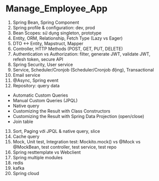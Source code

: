 # Manage_Employee_App
1. Spring Bean, Spring Component
2. Spring profile & configuration: dev, prod
3. Bean Scopes: sử dụng singleton, prototype
4. Entity, ORM, Relationship, Fetch Type (Lazy vs Eager)
5. DTO <-> Entity, Mapstruct, Mapper
6. Controller, HTTP Methods (POST, GET, PUT, DELETE)
7. Authentication vs Authorization: filter, generate JWT, validate JWT, refesh token, secure API
8. Spring Security, User service
9. Service, Scheduler/Cronjob (Scheduler/Cronjob động), Transactional
10. Email service
11. @Async, Spring event
12. Repository: query data
- Automatic Custom Queries
- Manual Custom Queries (JPQL)
- Native query
- Customizing the Result with Class Constructors
- Customizing the Result with Spring Data Projection (open/close)
- Join table
13. Sort, Paging với JPQL & native query, slice
14. Cache query
15. Mock, Unit test, Integration test: Mockito.mock() vs @Mock vs @MockBean, test controller, test service, test repo
16. Spring resttemplate vs Webclient
17. Spring multiple modules 
18. redis
19. kafka
20. Spring cloud
  
  
